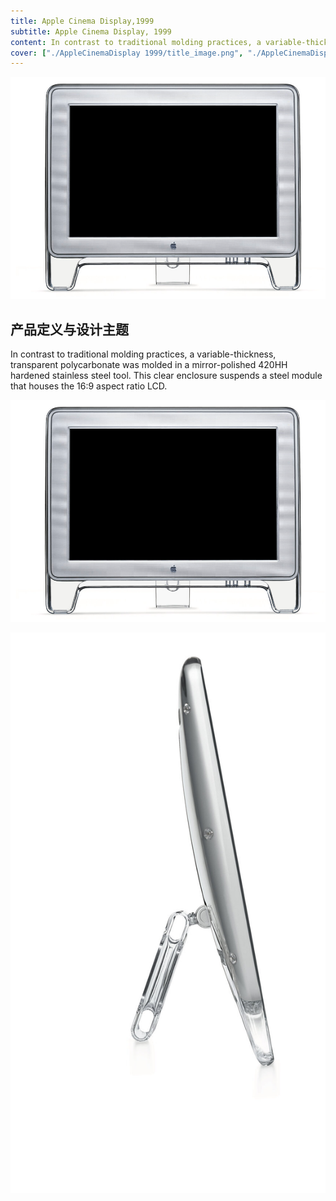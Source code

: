 ```yaml
---
title: Apple Cinema Display,1999
subtitle: Apple Cinema Display, 1999
content: In contrast to traditional molding practices, a variable-thickness, transparent polycarbonate was molded in a mirror-polished 420HH hardened stainless steel tool. This clear enclosure suspends a steel module that houses the 16:9 aspect ratio LCD.
cover: ["./AppleCinemaDisplay 1999/title_image.png", "./AppleCinemaDisplay 1999/title_mobile_image.png"]
---
```


![88573_iBook_T_Top_H](./Group30.png)

## 产品定义与设计主题

In contrast to traditional molding practices, a variable-thickness, transparent polycarbonate was molded in a mirror-polished 420HH hardened stainless steel tool. This clear enclosure suspends a steel module that houses the 16:9 aspect ratio LCD.

![88573_iBook_T_Top_H](./Group30.png)

![88573_iBook_T_Top_H](./cinemahd_side.jpg)
